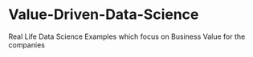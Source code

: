 # Value-Driven-Data-Science
Real Life Data Science Examples which focus on Business Value for the companies
